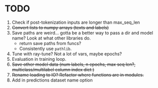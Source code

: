 # TODO

1. Check if post-tokenization inputs are longer than max_seq_len
2. ~~Convert lists to numpy arrays (texts and labels)~~
3. Save paths are weird... gotta be a better way to pass a dir and model name? Look at what other libraries do.
    - return save paths from funcs?
    - Consistently use `pathlib`.
4. Tune with ray-tune? Not a lot of vars, maybe epochs? 
5. Evaluation in training loop.
6. ~~Save other model data (num labels, n epochs, max seq len?, multiclass/multilabel column index dict )~~
7. ~~Rename loading to IO? Refactor where functions are in modules.~~
8. Add in predictions dataset name option